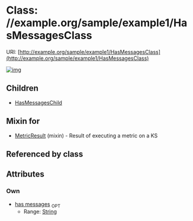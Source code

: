 
# Class: //example.org/sample/example1/HasMessagesClass




URI: [http://example.org/sample/example1/HasMessagesClass](http://example.org/sample/example1/HasMessagesClass)


[![img](https://yuml.me/diagram/nofunky;dir:TB/class/[MetricResult]uses%20-.->[HasMessagesClass&#124;has_messages:string%20%3F],[HasMessagesClass]^-[HasMessagesChild],[MetricResult],[HasMessagesChild])](https://yuml.me/diagram/nofunky;dir:TB/class/[MetricResult]uses%20-.->[HasMessagesClass&#124;has_messages:string%20%3F],[HasMessagesClass]^-[HasMessagesChild],[MetricResult],[HasMessagesChild])

## Children

 * [HasMessagesChild](HasMessagesChild.md)

## Mixin for

 * [MetricResult](MetricResult.md) (mixin)  - Result of executing a metric on a KS

## Referenced by class


## Attributes


### Own

 * [has messages](has_messages.md)  <sub>OPT</sub>
     * Range: [String](types/String.md)
